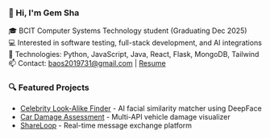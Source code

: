 ### 👋 Hi, I'm Gem Sha

🎓 BCIT Computer Systems Technology student (Graduating Dec 2025)  
💻 Interested in software testing, full-stack development, and AI integrations  
🔧 Technologies: Python, JavaScript, Java, React, Flask, MongoDB, Tailwind  
📫 Contact: baos2019731@gmail.com | [Resume](link-to-resume)

### 🔍 Featured Projects
- [Celebrity Look-Alike Finder](https://github.com/Gems2019/face-ai-project) - AI facial similarity matcher using DeepFace
- [Car Damage Assessment](https://github.com/Gems2019/Car-Damage-Assessment) - Multi-API vehicle damage visualizer
- [ShareLoop](https://github.com/Gems2019/ShareLoop) - Real-time message exchange platform
